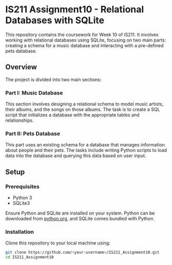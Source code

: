 
# IS211 Assignment10 - Relational Databases with SQLite

This repository contains the coursework for Week 10 of IS211. It involves working with relational databases using SQLite, focusing on two main parts: creating a schema for a music database and interacting with a pre-defined pets database.

## Overview

The project is divided into two main sections:

### Part I: Music Database

This section involves designing a relational schema to model music artists, their albums, and the songs on those albums. The task is to create a SQL script that initializes a database with the appropriate tables and relationships.

### Part II: Pets Database

This part uses an existing schema for a database that manages information about people and their pets. The tasks include writing Python scripts to load data into the database and querying this data based on user input.

## Setup

### Prerequisites

- Python 3
- SQLite3

Ensure Python and SQLite are installed on your system. Python can be downloaded from [python.org](https://www.python.org/downloads/), and SQLite comes bundled with Python.

### Installation

Clone this repository to your local machine using:

```bash
git clone https://github.com/<your-username>/IS211_Assignment10.git
cd IS211_Assignment10
